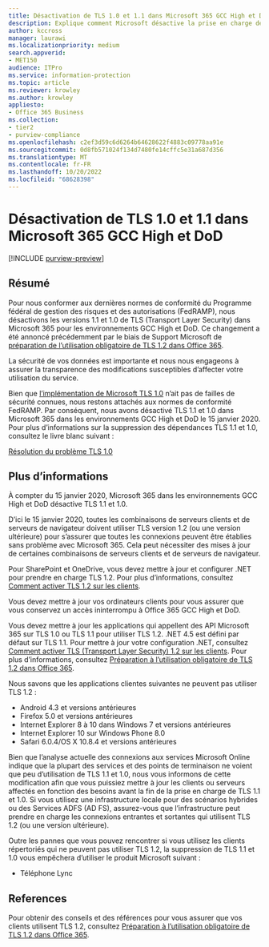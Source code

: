 ```yaml
---
title: Désactivation de TLS 1.0 et 1.1 dans Microsoft 365 GCC High et DoD
description: Explique comment Microsoft désactive la prise en charge de TLS 1.1 et 1.0 dans les environnements GCC High et DoD dans Microsoft 365.
author: kccross
manager: laurawi
ms.localizationpriority: medium
search.appverid:
- MET150
audience: ITPro
ms.service: information-protection
ms.topic: article
ms.reviewer: krowley
ms.author: krowley
appliesto:
- Office 365 Business
ms.collection:
- tier2
- purview-compliance
ms.openlocfilehash: c2ef3d59c6d6264b64628622f4883c09778aa91e
ms.sourcegitcommit: 0d8fb571024f134d7480fe14cffc5e31a687d356
ms.translationtype: MT
ms.contentlocale: fr-FR
ms.lasthandoff: 10/20/2022
ms.locfileid: "68628398"
---
```

# <a name="disabling-tls-10-and-11-in-microsoft-365-gcc-high-and-dod"></a>Désactivation de TLS 1.0 et 1.1 dans Microsoft 365 GCC High et DoD

[!INCLUDE [purview-preview](../includes/purview-preview.md)]

## <a name="summary"></a>Résumé

Pour nous conformer aux dernières normes de conformité du Programme fédéral de gestion des risques et des autorisations (FedRAMP), nous désactivons les versions 1.1 et 1.0 de TLS (Transport Layer Security) dans Microsoft 365 pour les environnements GCC High et DoD. Ce changement a été annoncé précédemment par le biais de Support Microsoft de [préparation de l’utilisation obligatoire de TLS 1.2 dans Office 365](https://support.microsoft.com/help/4057306/preparing-for-tls-1-2-in-office-365).

La sécurité de vos données est importante et nous nous engageons à assurer la transparence des modifications susceptibles d’affecter votre utilisation du service.

Bien que [l’implémentation de Microsoft TLS 1.0](https://support.microsoft.com/help/3117336) n’ait pas de failles de sécurité connues, nous restons attachés aux normes de conformité FedRAMP. Par conséquent, nous avons désactivé TLS 1.1 et 1.0 dans Microsoft 365 dans les environnements GCC High et DoD le 15 janvier 2020. Pour plus d’informations sur la suppression des dépendances TLS 1.1 et 1.0, consultez le livre blanc suivant :

[Résolution du problème TLS 1.0](https://www.microsoft.com/download/details.aspx?id=55266)

## <a name="more-information"></a>Plus d’informations

À compter du 15 janvier 2020, Microsoft 365 dans les environnements GCC High et DoD désactive TLS 1.1 et 1.0.

D’ici le 15 janvier 2020, toutes les combinaisons de serveurs clients et de serveurs de navigateur doivent utiliser TLS version 1.2 (ou une version ultérieure) pour s’assurer que toutes les connexions peuvent être établies sans problème avec Microsoft 365. Cela peut nécessiter des mises à jour de certaines combinaisons de serveurs clients et de serveurs de navigateur.

Pour SharePoint et OneDrive, vous devez mettre à jour et configurer .NET pour prendre en charge TLS 1.2. Pour plus d’informations, consultez [Comment activer TLS 1.2 sur les clients](/mem/configmgr/core/plan-design/security/enable-tls-1-2-client).

Vous devez mettre à jour vos ordinateurs clients pour vous assurer que vous conservez un accès ininterrompu à Office 365 GCC High et DoD.

Vous devez mettre à jour les applications qui appellent des API Microsoft 365 sur TLS 1.0 ou TLS 1.1 pour utiliser TLS 1.2. .NET 4.5 est défini par défaut sur TLS 1.1. Pour mettre à jour votre configuration .NET, consultez [Comment activer TLS (Transport Layer Security) 1.2 sur les clients](/mem/configmgr/core/plan-design/security/enable-tls-1-2-client). Pour plus d’informations, consultez [Préparation à l’utilisation obligatoire de TLS 1.2 dans Office 365](https://support.microsoft.com/help/4057306/preparing-for-tls-1-2-in-office-365).

Nous savons que les applications clientes suivantes ne peuvent pas utiliser TLS 1.2 :

- Android 4.3 et versions antérieures
- Firefox 5.0 et versions antérieures
- Internet Explorer 8 à 10 dans Windows 7 et versions antérieures
- Internet Explorer 10 sur Windows Phone 8.0
- Safari 6.0.4/OS X 10.8.4 et versions antérieures

Bien que l’analyse actuelle des connexions aux services Microsoft Online indique que la plupart des services et des points de terminaison ne voient que peu d’utilisation de TLS 1.1 et 1.0, nous vous informons de cette modification afin que vous puissiez mettre à jour les clients ou serveurs affectés en fonction des besoins avant la fin de la prise en charge de TLS 1.1 et 1.0. Si vous utilisez une infrastructure locale pour des scénarios hybrides ou des Services ADFS (AD FS), assurez-vous que l’infrastructure peut prendre en charge les connexions entrantes et sortantes qui utilisent TLS 1.2 (ou une version ultérieure).

Outre les pannes que vous pouvez rencontrer si vous utilisez les clients répertoriés qui ne peuvent pas utiliser TLS 1.2, la suppression de TLS 1.1 et 1.0 vous empêchera d’utiliser le produit Microsoft suivant :

- Téléphone Lync

## <a name="references"></a>References

Pour obtenir des conseils et des références pour vous assurer que vos clients utilisent TLS 1.2, consultez [Préparation à l’utilisation obligatoire de TLS 1.2 dans Office 365](https://support.microsoft.com/help/4057306/preparing-for-tls-1-2-in-office-365).
